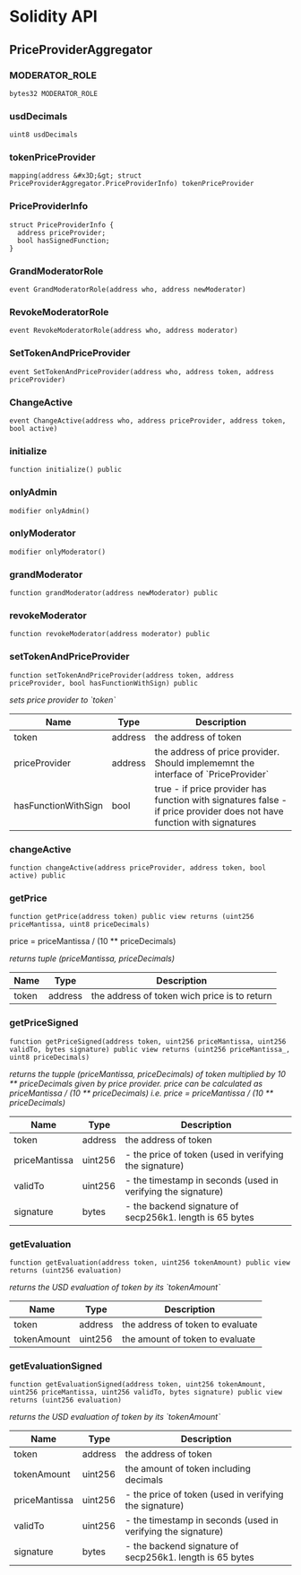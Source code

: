 # Solidity API

## PriceProviderAggregator

### MODERATOR_ROLE

```solidity
bytes32 MODERATOR_ROLE
```

### usdDecimals

```solidity
uint8 usdDecimals
```

### tokenPriceProvider

```solidity
mapping(address &#x3D;&gt; struct PriceProviderAggregator.PriceProviderInfo) tokenPriceProvider
```

### PriceProviderInfo

```solidity
struct PriceProviderInfo {
  address priceProvider;
  bool hasSignedFunction;
}
```

### GrandModeratorRole

```solidity
event GrandModeratorRole(address who, address newModerator)
```

### RevokeModeratorRole

```solidity
event RevokeModeratorRole(address who, address moderator)
```

### SetTokenAndPriceProvider

```solidity
event SetTokenAndPriceProvider(address who, address token, address priceProvider)
```

### ChangeActive

```solidity
event ChangeActive(address who, address priceProvider, address token, bool active)
```

### initialize

```solidity
function initialize() public
```

### onlyAdmin

```solidity
modifier onlyAdmin()
```

### onlyModerator

```solidity
modifier onlyModerator()
```

### grandModerator

```solidity
function grandModerator(address newModerator) public
```

### revokeModerator

```solidity
function revokeModerator(address moderator) public
```

### setTokenAndPriceProvider

```solidity
function setTokenAndPriceProvider(address token, address priceProvider, bool hasFunctionWithSign) public
```

_sets price provider to &#x60;token&#x60;_

| Name | Type | Description |
| ---- | ---- | ----------- |
| token | address | the address of token |
| priceProvider | address | the address of price provider. Should implememnt the interface of &#x60;PriceProvider&#x60; |
| hasFunctionWithSign | bool | true - if price provider has function with signatures                            false - if price provider does not have function with signatures |

### changeActive

```solidity
function changeActive(address priceProvider, address token, bool active) public
```

### getPrice

```solidity
function getPrice(address token) public view returns (uint256 priceMantissa, uint8 priceDecimals)
```

price &#x3D; priceMantissa / (10 ** priceDecimals)

_returns tuple (priceMantissa, priceDecimals)_

| Name | Type | Description |
| ---- | ---- | ----------- |
| token | address | the address of token wich price is to return |

### getPriceSigned

```solidity
function getPriceSigned(address token, uint256 priceMantissa, uint256 validTo, bytes signature) public view returns (uint256 priceMantissa_, uint8 priceDecimals)
```

_returns the tupple (priceMantissa, priceDecimals) of token multiplied by 10 ** priceDecimals given by price provider.
price can be calculated as  priceMantissa / (10 ** priceDecimals)
i.e. price &#x3D; priceMantissa / (10 ** priceDecimals)_

| Name | Type | Description |
| ---- | ---- | ----------- |
| token | address | the address of token |
| priceMantissa | uint256 | - the price of token (used in verifying the signature) |
| validTo | uint256 | - the timestamp in seconds (used in verifying the signature) |
| signature | bytes | - the backend signature of secp256k1. length is 65 bytes |

### getEvaluation

```solidity
function getEvaluation(address token, uint256 tokenAmount) public view returns (uint256 evaluation)
```

_returns the USD evaluation of token by its &#x60;tokenAmount&#x60;_

| Name | Type | Description |
| ---- | ---- | ----------- |
| token | address | the address of token to evaluate |
| tokenAmount | uint256 | the amount of token to evaluate |

### getEvaluationSigned

```solidity
function getEvaluationSigned(address token, uint256 tokenAmount, uint256 priceMantissa, uint256 validTo, bytes signature) public view returns (uint256 evaluation)
```

_returns the USD evaluation of token by its &#x60;tokenAmount&#x60;_

| Name | Type | Description |
| ---- | ---- | ----------- |
| token | address | the address of token |
| tokenAmount | uint256 | the amount of token including decimals |
| priceMantissa | uint256 | - the price of token (used in verifying the signature) |
| validTo | uint256 | - the timestamp in seconds (used in verifying the signature) |
| signature | bytes | - the backend signature of secp256k1. length is 65 bytes |

